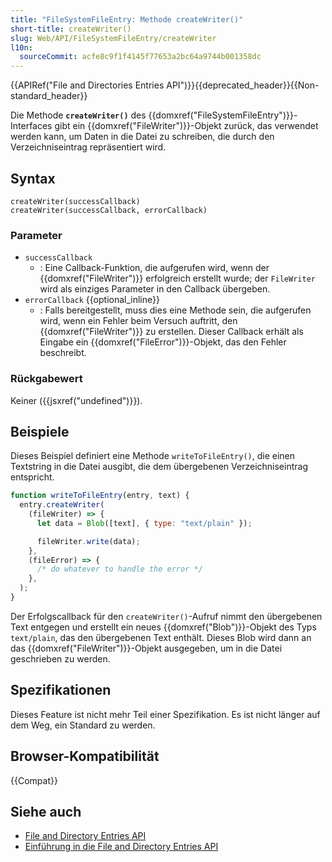 ```yaml
---
title: "FileSystemFileEntry: Methode createWriter()"
short-title: createWriter()
slug: Web/API/FileSystemFileEntry/createWriter
l10n:
  sourceCommit: acfe8c9f1f4145f77653a2bc64a9744b001358dc
---
```


{{APIRef("File and Directories Entries API")}}{{deprecated_header}}{{Non-standard_header}}

Die Methode **`createWriter()`** des {{domxref("FileSystemFileEntry")}}-Interfaces gibt ein {{domxref("FileWriter")}}-Objekt zurück, das verwendet werden kann, um Daten in die Datei zu schreiben, die durch den Verzeichniseintrag repräsentiert wird.

## Syntax

```js-nolint
createWriter(successCallback)
createWriter(successCallback, errorCallback)
```

### Parameter

- `successCallback`
  - : Eine Callback-Funktion, die aufgerufen wird, wenn der {{domxref("FileWriter")}} erfolgreich erstellt wurde; der `FileWriter` wird als einziges Parameter in den Callback übergeben.
- `errorCallback` {{optional_inline}}
  - : Falls bereitgestellt, muss dies eine Methode sein, die aufgerufen wird, wenn ein Fehler beim Versuch auftritt, den {{domxref("FileWriter")}} zu erstellen. Dieser Callback erhält als Eingabe ein {{domxref("FileError")}}-Objekt, das den Fehler beschreibt.

### Rückgabewert

Keiner ({{jsxref("undefined")}}).

## Beispiele

Dieses Beispiel definiert eine Methode `writeToFileEntry()`, die einen Textstring in die Datei ausgibt, die dem übergebenen Verzeichniseintrag entspricht.

```js
function writeToFileEntry(entry, text) {
  entry.createWriter(
    (fileWriter) => {
      let data = Blob([text], { type: "text/plain" });

      fileWriter.write(data);
    },
    (fileError) => {
      /* do whatever to handle the error */
    },
  );
}
```

Der Erfolgscallback für den `createWriter()`-Aufruf nimmt den übergebenen Text entgegen und erstellt ein neues {{domxref("Blob")}}-Objekt des Typs `text/plain`, das den übergebenen Text enthält. Dieses Blob wird dann an das {{domxref("FileWriter")}}-Objekt ausgegeben, um in die Datei geschrieben zu werden.

## Spezifikationen

Dieses Feature ist nicht mehr Teil einer Spezifikation. Es ist nicht länger auf dem Weg, ein Standard zu werden.

## Browser-Kompatibilität

{{Compat}}

## Siehe auch

- [File and Directory Entries API](/de/docs/Web/API/File_and_Directory_Entries_API)
- [Einführung in die File and Directory Entries API](/de/docs/Web/API/File_and_Directory_Entries_API/Introduction)
